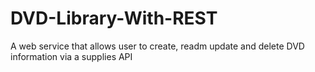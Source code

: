 # DVD-Library-With-REST
A web service that allows user to create, readm update and delete DVD information via a supplies API
